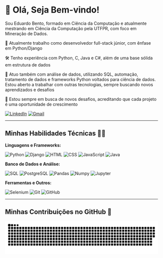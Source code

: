 # 👋 Olá, Seja Bem-vindo!  

Sou Eduardo Bento, formado em Ciência da Computação e atualmente mestrando em Ciência da Computação pela UTFPR, com foco em Mineração de Dados.

 💼 Atualmente trabalho como desenvolvedor full-stack júnior, com ênfase em Python/Django

 🛠️ Tenho experiência com Python, C, Java e C#, além de uma base sólida em estrutura de dados

 🧠 Atuo também com análise de dados, utilizando SQL, automação, tratamento de dados e frameworks Python voltados para ciência de dados. Estou aberto a trabalhar com outras tecnologias, sempre buscando novos aprendizados e desafios

 🚀 Estou sempre em busca de novos desafios, acreditando que cada projeto é uma oportunidade de crescimento


[![LinkedIn](https://img.shields.io/badge/LinkedIn-0077B5?style=for-the-badge&logo=linkedin&logoColor=white)](https://www.linkedin.com/in/eduardo-bento-677019220/) 
[![Gmail](https://img.shields.io/badge/Gmail-333333?style=for-the-badge&logo=gmail&logoColor=red)](mailto:eduardobd2912@gmail.com)

---

## Minhas Habilidades Técnicas 👨‍💻


  **Linguagens e Frameworks:**

  ![Python](https://img.shields.io/badge/Python-3776AB.svg?style=for-the-badge&logo=Python&logoColor=white)
  ![Django](https://img.shields.io/badge/Django-092E20.svg?style=for-the-badge&logo=Django&logoColor=white)
  ![HTML](https://img.shields.io/badge/HTML5-E34F26.svg?style=for-the-badge&logo=HTML5&logoColor=white)
  ![CSS](https://img.shields.io/badge/CSS-663399.svg?style=for-the-badge&logo=CSS&logoColor=white)
  ![JavaScript](https://img.shields.io/badge/JavaScript-F7DF1E.svg?style=for-the-badge&logo=JavaScript&logoColor=black)
  ![Java](https://img.shields.io/badge/Java-007396.svg?style=for-the-badge&logo=Java&logoColor=white)

  **Banco de Dados e Análise:**

  ![SQL](https://img.shields.io/badge/SQL-4479A1.svg?style=for-the-badge&logo=MySQL&logoColor=white)
  ![PostgreSQL](https://img.shields.io/badge/PostgreSQL-316192.svg?style=for-the-badge&logo=PostgreSQL&logoColor=white)
  ![Pandas](https://img.shields.io/badge/Pandas-150458.svg?style=for-the-badge&logo=Pandas&logoColor=white)
  ![Numpy](https://img.shields.io/badge/NumPy-013243.svg?style=for-the-badge&logo=NumPy&logoColor=white)
  ![Jupyter](https://img.shields.io/badge/Jupyter-F37626.svg?style=for-the-badge&logo=Jupyter&logoColor=white)

  **Ferramentas e Outros:**

  ![Selenium](https://img.shields.io/badge/Selenium-43B02A.svg?style=for-the-badge&logo=Selenium&logoColor=white)
  ![Git](https://img.shields.io/badge/Git-F05032.svg?style=for-the-badge&logo=Git&logoColor=white)
  ![GitHub](https://img.shields.io/badge/GitHub-181717.svg?style=for-the-badge&logo=GitHub&logoColor=white)


---

## Minhas Contribuições no GitHub 🐍

![Snake animation](https://github.com/EduardoBento05/EduardoBento05/blob/output/github-contribution-grid-snake.svg)
